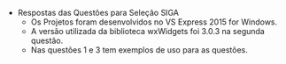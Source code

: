 * Respostas das Questões para Seleção SIGA 
  * Os Projetos foram desenvolvidos no VS Express 2015 for Windows.
  * A versão utilizada da biblioteca wxWidgets foi 3.0.3 na segunda questão.
  * Nas questões 1 e 3 tem exemplos de uso para as questões.
